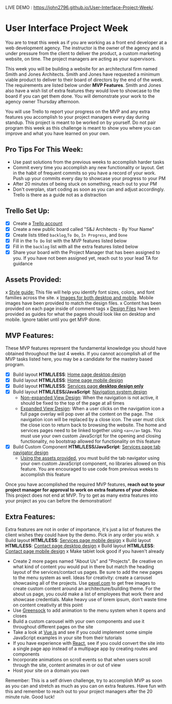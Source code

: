 
LIVE DEMO : https://john2796.github.io/User-Interface-Project-Week/.


# User Interface Project Week
You are to treat this week as if you are working as a front end developer at a web development agency. The instructor is the owner of the agency and is under pressure from the client to deliver the product, a custom marketing website, on time. The project managers are acting as your supervisors.  

This week you will be building a website for an architectural firm named Smith and Jones Architects.  Smith and Jones have requested a minimum viable product to deliver to their board of directors by the end of the week.  The requirements are listed below under **MVP Features**.  Smith and Jones also have a wish list of extra features they would love to showcase to the board if you can get them done.  You will demonstrate your work to the agency owner Thursday afternoon.  

You will use Trello to report your progress on the MVP and any extra features you accomplish to your project managers every day during standup. This project is meant to be worked on by yourself.  Do not pair program this week as this challenge is meant to show you where you can improve and what you have learned on your own.

## Pro Tips For This Week:
- Use past solutions from the previous weeks to accomplish harder tasks
- Commit every time you accomplish any new functionality or layout. Get in the habit of frequent commits so you have a record of your work.  Push up your commits every day to showcase your progress to your PM
- After 20 minutes of being stuck on something, reach out to your PM
- Don't overplan, start coding as soon as you can and adjust accordingly.  Trello is there as a guide not as a distraction

## Trello Set Up:
* [x] Create a [Trello account](https://trello.com/)
* [x] Create a new public board called "S&J Architects - By Your Name"
* [x] Create lists titled ```backlog```,```To Do```, ```In Progress```, and ```Done```
* [x] Fill in the ```To Do``` list with the MVP features listed below
* [x] Fill in the ```backlog``` list with all the extra features listed below
* [x] Share your board with the Project Manager that has been assigned to you.  If you have not been assigned yet, reach out to your lead TA for guidance

## Assets Provided:
x [Style guide:](/DesignFiles/style-guide.md) This file will help you identify font sizes, colors, and font families across the site.
x [Images for both desktop and mobile](/img).  Mobile images have been provided to match the design files.
x Content has been provided on each page inside of comment tags
x [Design Files](/DesignFiles) have been provided as guides for what the pages should look like on desktop and mobile.  Ignore tablet until you get MVP done.

## MVP Features:
These MVP features represent the fundamental knowledge you should have obtained throughout the last 4 weeks.  If you cannot accomplish all of the MVP tasks listed here, you may be a candidate for the mastery based program.
* [x] Build layout **HTML/LESS**: [Home page desktop design](/DesignFiles/Home/home-desktop.png)
* [x] Build layout **HTML/LESS**: [Home page mobile design](/DesignFiles/Home/home-mobile.png)
* [x] Build layout **HTML/LESS**: [Services page **desktop design only**](/DesignFiles/Services/services-desktop.png)
* [x] Build layout **HTML/LESS/JavaScript**: [Navigation system design](DesignFiles/Navigation)
	* [Non-expanded View Design](DesignFiles/Navigation/non-expanded/non-expanded.png): When the navigation is not active, it should be fixed to the top of the page at all times
	* [Expanded View Design](DesignFiles/Navigation/expanded): When a user clicks on the navigation icon a full page overlay will pop over all the content on the page. The navigation icon will be replaced by a close icon. The user must click the close icon to return back to browsing the website. The home and services pages need to be linked together using `<a></a>` tags. You must use your own custom JavaScript for the opening and closing functionality, no bootstrap allowed for functionality on this feature
* [x] Build Custom Component **HTML/LESS/JavaScript**: [Services page tab navigator design](/DesignFiles/Services/tabs)
	* [Using the assets provided](/img/services), you must build the tab navigator using your own custom JavaScript component, no libraries allowed on this feature. You are encouraged to use code from previous weeks to accomplish this feature




Once you have accomplished the required MVP features, **reach out to your project manager for approval to work on extra features of your choice**.  This project does not end at MVP.  Try to get as many extra features into your project as you can before the demonstration!

## Extra Features:
Extra features are not in order of importance, it's just a list of features the client wishes they could have by the demo.  Pick in any order you wish.
x  Build layout **HTML/LESS**: [Services page mobile design](/DesignFiles/Services/services-mobile.png)
x  Build layout **HTML/LESS**: [Contact page desktop design](/DesignFiles/Contact/contact-desktop.png)
x Build layout **HTML/LESS**: [Contact page mobile design](/DesignFiles/Contact/contact-mobile.png)
x Make tablet look good if you haven't already
* Create 2 more pages named "About Us" and "Projects".  Be creative on what kind of content you would put in there but match the heading layout of the services/contact us pages.  Be sure to add the new pages to the menu system as well.  Ideas for creativity: create a carousel showcasing all of the projects.  Use [pexel.com](https://www.pexels.com/) to get free images to create custom content around an architecture/building theme.  For the about us page, you could make a list of employees that work there and showcase credentials.  Make heavy use of lorem ipsum, don't waste time on content creativity at this point
* Use [Greensock](https://greensock.com/gsap) to add animation to the menu system when it opens and closes
* Build a custom carousel with your own components and use it throughout different pages on the site
* Take a look at [Vue.js](https://vuejs.org/v2/guide/) and see if you could implement some simple JavaScript examples in your site from their tutorials
* If you have experience with [React](https://reactjs.org/tutorial/tutorial.html), see if you could convert the site into a single page app instead of a multipage app by creating routes and components
* Incorporate animations on scroll events so that when users scroll through the site, content animates in or out of view
* Host your site on a domain you own

Remember: This is a self driven challenge, try to accomplish MVP as soon as you can and stretch as much as you can on extra features.  Have fun with this and remember to reach out to your project managers after the 20 minute rule.  Good luck!
